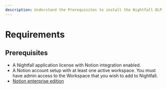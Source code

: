 ```yaml
---
description: Understand the Prerequisites to install the Nightfall DLP for Notion.
---
```


# Requirements

## Prerequisites

* A Nightfall application license with Notion integration enabled.&#x20;
* A Notion account setup with at least one active workspace. You must have admin access to the Workspace that you wish to add to Nightfall.
* [Notion enterprise edition](https://www.notion.so/enterprise)
